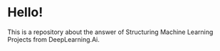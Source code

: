 # Hello!

This is a repository about the answer of Structuring Machine Learning Projects from DeepLearning.Ai.
